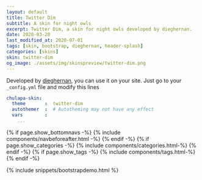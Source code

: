 ```yaml
---
layout: default
title: Twitter Dim
subtitle: A skin for night owls
excerpt: Twitter Dim, a skin for night owls developed by dieghernan.
date: 2020-03-20
last_modified_at: 2020-07-01
tags: [skin, bootstrap, dieghernan, header-splash]
categories: [skins]
skin: twitter-dim
og_image: ./assets/img/skinspreview/twitter-dim.png
---
```



Developed by [dieghernan](https://github.com/dieghernan/), you can use it on your site. Just go to your `_config.yml` file and modify this lines

```yaml
chulapa-skin: 
  theme       :  twitter-dim
  autothemer  :  # Autotheming may not have any effect
  vars        :    
    ...
```



{% if page.show_bottomnavs -%}
{% include components/navbeforeafter.html -%}
{% endif -%}
{% if page.show_categories -%}
{% include components/categories.html-%}
{% endif -%}
{% if page.show_tags -%}
{% include components/tags.html-%}
{% endif -%}


{% include snippets/bootstrapdemo.html  %}



